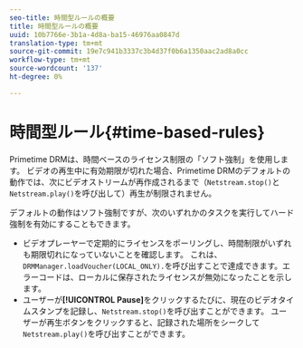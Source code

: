 ```yaml
---
seo-title: 時間型ルールの概要
title: 時間型ルールの概要
uuid: 10b7766e-3b1a-4d8a-ba15-46976aa0847d
translation-type: tm+mt
source-git-commit: 19e7c941b3337c3b4d37f0b6a1350aac2ad8a0cc
workflow-type: tm+mt
source-wordcount: '137'
ht-degree: 0%

---
```



# 時間型ルール{#time-based-rules}

Primetime DRMは、時間ベースのライセンス制限の「ソフト強制」を使用します。 ビデオの再生中に有効期限が切れた場合、Primetime DRMのデフォルトの動作では、次にビデオストリームが再作成されるまで（`Netstream.stop()`と`Netstream.play()`を呼び出して）再生が制限されません。

デフォルトの動作はソフト強制ですが、次のいずれかのタスクを実行してハード強制を有効にすることもできます。

* ビデオプレーヤーで定期的にライセンスをポーリングし、時間制限がいずれも期限切れになっていないことを確認します。 これは、`DRMManager.loadVoucher(LOCAL_ONLY).`を呼び出すことで達成できます。エラーコードは、ローカルに保存されたライセンスが無効になったことを示します。
* ユーザーが&#x200B;**[!UICONTROL Pause]**&#x200B;をクリックするたびに、現在のビデオタイムスタンプを記録し、`Netstream.stop()`を呼び出すことができます。 ユーザーが再生ボタンをクリックすると、記録された場所をシークして`Netstream.play()`を呼び出すことができます。